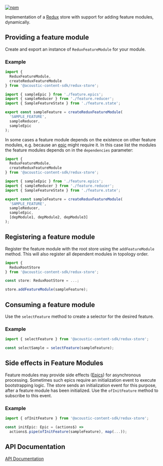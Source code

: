 [![npm](https://img.shields.io/npm/v/@acoustic-content-sdk/redux-store.svg?style=flat-square)](https://www.npmjs.com/package/@acoustic-content-sdk/redux-store)

Implementation of a [Redux](https://redux.js.org/api/store) store with support for adding feature modules, dynamically.

## Providing a feature module

Create and export an instance of `ReduxFeatureModule` for your module.

### Example

```typescript
import {
  ReduxFeatureModule,
  createReduxFeatureModule
} from '@acoustic-content-sdk/redux-store';

import { sampleEpic } from './feature.epics';
import { sampleReducer } from './feature.reducer';
import { SampleFeatureState } from './feature.state';

export const sampleFeature = createReduxFeatureModule(
  'SAMPLE_FEATURE',
  sampleReducer,
  sampleEpic
);
```

In some cases a feature module depends on the existence on other feature modules, e.g. because an [epic](https://redux-observable.js.org/docs/basics/Epics.html) might require it. In this case list the modules the feature modules depends on in the `dependencies` parameter:

```typescript
import {
  ReduxFeatureModule,
  createReduxFeatureModule
} from '@acoustic-content-sdk/redux-store';

import { sampleEpic } from './feature.epics';
import { sampleReducer } from './feature.reducer';
import { SampleFeatureState } from './feature.state';

export const sampleFeature = createReduxFeatureModule(
  'SAMPLE_FEATURE',
  sampleReducer,
  sampleEpic,
  [depModule1, depModule2, depModule3]
);
```

## Registering a feature module

Register the feature module with the root store using the `addFeatureModule` method. This will also register all dependent modules in topology order.

```typescript
import {
  ReduxRootStore
} from '@acoustic-content-sdk/redux-store';

const store: ReduxRootStore = ...;

store.addFeatureModule(sampleFeature);
```

## Consuming a feature module

Use the `selectFeature` method to create a selector for the desired feature.

### Example

```typescript
import { selectFeature } from '@acoustic-content-sdk/redux-store';

const selectSample = selectFeature(sampleFeature);
```

## Side effects in Feature Modules

Feature modules may provide side effects ([Epics](https://redux-observable.js.org/docs/basics/Epics.html)) for asynchronous processing. Sometimes such epics require an initialization event to execute bootstrapping logic. The store sends an initialization event for this purpose, after a feature module has been initialized. Use the `ofInitFeature` method to subscribe to this event.

### Example

```typescript
import { ofInitFeature } from '@acoustic-content-sdk/redux-store';

const initEpic: Epic = (actions$) =>
  actions$.pipe(ofInitFeature(sampleFeature), map(...));
```

## API Documentation

[API Documentation](./markdown/redux-store.md)
